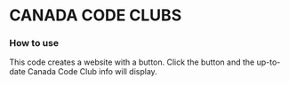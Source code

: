 # CANADA CODE CLUBS

### How to use

This code creates a website with a button. Click the button and the up-to-date Canada Code Club info will display.

